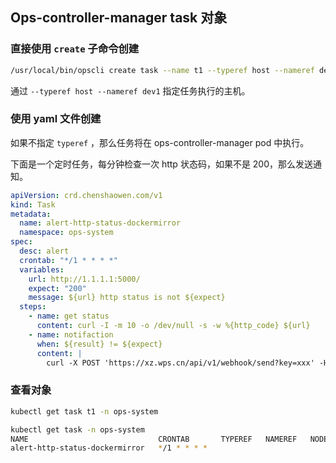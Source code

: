 ## Ops-controller-manager task 对象

### 直接使用 `create` 子命令创建

```bash
/usr/local/bin/opscli create task --name t1 --typeref host --nameref dev1  --filepath ./task/get-osstaus.yaml
```

通过 `--typeref host --nameref dev1` 指定任务执行的主机。

### 使用 yaml 文件创建

如果不指定 `typeref` ，那么任务将在 ops-controller-manager pod 中执行。

下面是一个定时任务，每分钟检查一次 http 状态码，如果不是 200，那么发送通知。

```yaml
apiVersion: crd.chenshaowen.com/v1
kind: Task
metadata:
  name: alert-http-status-dockermirror
  namespace: ops-system
spec:
  desc: alert
  crontab: "*/1 * * * *"
  variables:
    url: http://1.1.1.1:5000/
    expect: "200"
    message: ${url} http status is not ${expect}
  steps:
    - name: get status
      content: curl -I -m 10 -o /dev/null -s -w %{http_code} ${url}
    - name: notifaction
      when: ${result} != ${expect}
      content: |
        curl -X POST 'https://xz.wps.cn/api/v1/webhook/send?key=xxx' -H 'content-type: application/json' -d '{ "msgtype": "text", "text": { "content": "${message}" } }'
```

### 查看对象

```bash
kubectl get task t1 -n ops-system

kubectl get task -n ops-system
NAME                             CRONTAB       TYPEREF   NAMEREF   NODENAME   ALL    STARTTIME   RUNSTATUS
alert-http-status-dockermirror   */1 * * * *
```
